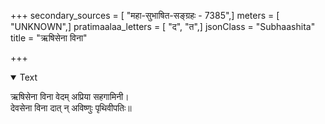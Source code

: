 +++
secondary_sources = [ "महा-सुभाषित-सङ्ग्रहः - 7385",]
meters = [ "UNKNOWN",]
pratimaalaa_letters = [ "द", "त",]
jsonClass = "Subhaashita"
title = "ऋषिसेना विना"

+++

<details open><summary>Text</summary>

ऋषिसेना विना वेदम् अप्रिया सहगामिनी।  
देवसेना विना दात् न् अविष्णुः पृथिवीपतिः॥
</details>
